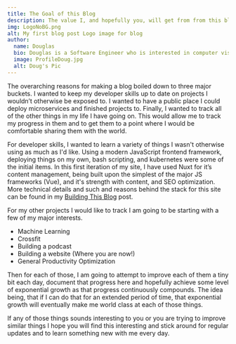 ```yaml
---
title: The Goal of this Blog
description: The value I, and hopefully you, will get from from this blog.
img: LogoNoBG.png
alt: My first blog post Logo image for blog
author:
  name: Douglas
  bio: Douglas is a Software Engineer who is interested in computer vision and our quest for strong AI. He also is constantly looking for ways to push the envelope of his personal mental and physical fitness.
  image: ProfileDoug.jpg
  alt: Doug's Pic
---
```


The overarching reasons for making a blog boiled down to three major buckets. I wanted to keep my developer skills up to date on projects I wouldn’t otherwise be exposed to. I wanted to have a public place I could deploy microservices and finished projects to. Finally, I wanted to track all of the other things in my life I have going on. This would allow me to track my progress in them and to get them to a point where I would be comfortable sharing them with the world.

For developer skills, I wanted to learn a variety of things I wasn't otherwise using as much as I'd like. Using a modern JavaScript frontend framework, deploying things on my own, bash scripting, and kubernetes were some of the initial items. In this first iteration of my site, I have used Nuxt for it’s content management, being built upon the simplest of the major JS frameworks (Vue), and it's strength with content, and SEO optimization. More technical details and such and reasons behind the stack for this site can be found in my [Building This Blog](dailyprogress.dev/blog/BuildingThisBlog) post.

For my other projects I would like to track I am going to be starting with a few of my major interests. 

* Machine Learning
* Crossfit
* Building a podcast
* Building a website (Where you are now!)
* General Productivity Optimization

Then for each of those, I am going to attempt to improve each of them a tiny bit each day, document that progress here and hopefully achieve some level of exponential growth as that progress continuously compounds. The idea being, that if I can do that for an extended period of time, that exponential growth will eventually make me world class at each of those things.

If any of those things sounds interesting to you or you are trying to improve similar things I hope you will find this interesting and stick around for regular updates and to learn something new with me every day.

